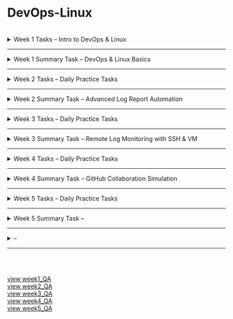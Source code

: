 # DevOps-Linux
<br />

<details>
<summary>Week 1 Tasks – Intro to DevOps & Linux</summary>
<br />

## 1. Basic Linux Commands

```bash
# Basic commands to Navigate and manage directories

pwd                   # Print current directory
ls                    # List contents of the directory
mkdir devops_test     # Create new directory
cd devops_test        # Change to that directory
touch testfile.txt    # Create a test file
rm testfile.txt       # Delete the test file
cd ..                 # Go back one directory (can also do cd ../../ and etc)
rm -r devops_test     # Delete the directory
```

## 2. Create Users and Assign to Custom Group

```bash
# Create a new group
sudo groupadd devopsteam

# Create users and assign them to the group
sudo useradd -m -G devopsteam user1
sudo useradd -m -G devopsteam user2

# Verify group membership
groups user1
groups user2
```

## 3. Change File and Directory Permissions

```bash
# Create a directory and a file
mkdir /tmp/secure_folder
touch /tmp/secure_folder/groupfile.txt

# Change ownership to a user and group
sudo chown user1:devopsteam /tmp/secure_folder/groupfile.txt

# Change permissions to allow group read/write
sudo chmod 660 /tmp/secure_folder/groupfile.txt

# Verify permissions
ls -l /tmp/secure_folder/groupfile.txt
```

</details>

******

<details>
<summary>Week 1 Summary Task – DevOps & Linux Basics</summary>
<br />

## Part 1: Creating Directory Structure & Permissions

```bash
# Create base project directory in user's home directory
mkdir -p ~/project1/docs ~/project1/scripts

# Set permissions
chmod 744 ~/project1/scripts  # Owner: rwx, Group/Others: r--
chmod 777 ~/project1/docs     # Everyone: rwx (write access for all users)
```

## Part 2: User & Group Management

```bash
# Create user and group
sudo groupadd devteam
sudo useradd -m -G devteam devuser

# Set 'project1' ownership to your user and give group read-only access
sudo chown $USER:devteam ~/project1
chmod 740 ~/project1  # Owner: rwx, Group: r--, Others: ---
```

## Part 3: Verification Commands

```bash
# Show final directory structure and permissions
ls -lR ~/project1

# Show group membership for devuser
groups devuser
```
Screenshot of the outcome:  
![alt text](images/image.png)
## Command Explanations

- `mkdir -p`: Creates directories; `-p` ensures parent directories are made as needed.
- `chmod 744`: Sets file/directory permissions (`7`=rwx, `4`=r--).
- `chmod 777`: Gives full read/write/execute permissions to all.
- `groupadd`: Adds a new group to the system.
- `useradd -m -G`: Creates a user with a home directory and adds them to a group.
- `chown`: Changes ownership of a file or directory.
- `ls -lR`: Recursively lists directory contents with permissions.
- `groups`: Shows all groups a user belongs to.

> When we use `$USER` it becomes the current username (in my case Benny06nov21).

> We can use 'whoami' to confirm the current username:

</details>

******

<details>
<summary>Week 2 Tasks – Daily Practice Tasks</summary>
<br />

## Task 1: Hello DevOps Script

### Create the Script file `hello_devops.sh`

```bash
nano hello_devops.sh
```

### now we are in the file with nano editor, we can write the script:
```bash
#!/bin/bash
echo "Hello DevOps"
```
* to save press CTRL+O and then press enter.
* then to exit the nano press CTRL+X
* `#!/bin/bash`: Tells the system to use the Bash shell to run this script.

### Make Executable and Run:
```bash
chmod +x hello_devops.sh
./hello_devops.sh
```

---

## Task 2: File & Directory Checker

### Create the Script file same way as in first task: `check_file.sh`
```bash
#!/bin/bash

if [ -z "$1" ]; then
  echo "Usage: ./check_file.sh <filename>"
  exit 1
fi

if [ -f "$1" ]; then
  echo "$1 is a file."
elif [ -d "$1" ]; then
  echo "$1 is a directory."
else
  echo "$1 does not exist."
fi
```
- `$1`: is the first argument passed to the script.
- `-z`: checks if it's an empty string.
- `-f`: checks if a file exists and is a regular file.
- `-d`: checks if the path is a directory.

### Make Executable and Run:
```bash
chmod +x check_file.sh
./check_file.sh hello_devops.sh
```

---

## Task 3: List Files with Sizes

### Create the Script file same way as previous tasks: `list_files.sh`
```bash
#!/bin/bash

printf "%-30s %-10s\n" "Filename" "Size (KB)"
printf "%-30s %-10s\n" "--------" "----------"

for file in *; do
  if [ -f "$file" ]; then
    size=$(du -k "$file" | cut -f1)
    printf "%-30s %-10s\n" "$file" "$size"
  fi
done
```
- `printf "%-30s %-10s\n"`: Prints a formatted line with two columns:
    - %-30s → left-align string to 30 characters (for filename)
    - %-10s → left-align string to 10 characters (for file size)
    - The first two printf lines print the header and underline for the table.
- for file in *: Loops over all items in the current directory (files and folders).
- if [ -f "$file" ]; then: Checks if the item is a regular file (ignores folders).
    - du -k "$file":
    - du = disk usage
- -k = show size in kilobytes (KB)
- `cut -f1`: Cuts the first column of the du output (the size number).
- `size=$(...)`: Stores the file size into a variable called size.
- `printf ... "$file" "$size"`: Prints a row of the table with the filename and its size.

### Make Executable and Run:
```bash
chmod +x list_files.sh
./list_files.sh
```

---

## Task 4: Search for ERROR Logs

### Create a file for testing the script: `access.log`
```bash
cat > access.log << EOF
this is the first line
this is 2nd line with ERROR 
this is ERROR line 
this line has ERROR also
this ERROR line has two ERROR
EOF
```
- total ERROR count is 5, but there 4 lines with ERROR, i will demonstrate the difference below.

### Create the Script file with nano: `find_errors.sh`
```bash
#!/bin/bash

echo "Lines with ERROR:"
grep "ERROR" access.log

echo "Wrong ERROR count:"
grep -c "ERROR" access.log

echo "Correct ERROR count:"
grep -o "ERROR" access.log | wc -l
```
- if using `grep -c "ERROR" access.log` it will return '4' which is incorrect because `-c` Counts matching lines.
- if using `grep -o "ERROR" access.log | wc -l` it will return '5' which is the correct answer because:
    - `-o`: Only print matching parts
    - and then we pipe the result and use `wc -l` to count total matches

### Make Executable and Run::
```bash
chmod +x find_errors.sh
./find_errors.sh
```

---

## Task 5: AWK Column Extractor

### Create a file for testing the one-liner: `data.csv`
```bash
cat > data.csv << EOF
1,Benny,Developer
2,Shalom,Backend
3,Benjamin,DevOps
4,Bennyaaa,Linux
5,BennySh,SoftwareEngineer
EOF
```

### One-liner AWK for `data.csv`:
```bash
awk -F',' '{ print $2 }' data.csv
```

- `awk`: A text-processing tool.
- `-F','`: sets comma as the Separator (instead of the default: spaces).
- `{ print $2 }`: prints the second column.


</details>

******


<details>
<summary>Week 2 Summary Task – Advanced Log Report Automation</summary>
<br />

## Task Overview

creating a modular, user-friendly script that analyzes log files, generates a professional report, and supports dynamic input parameters.

---

## Detailed script with comments:
#### (the clean script file `advanced_log_report.sh` without commnets is in the 'week2_summary' folder)
```bash
#!/bin/bash

# Advanced Log Report Generator

# CONFIG
TIMESTAMP=$(date +"%Y-%m-%d_%H-%M-%S")
REPORT_TXT="report_$TIMESTAMP.txt"
REPORT_CSV="report_$TIMESTAMP.csv"
KEYWORDS=()
LOG_DIR=""
START_TIME=$(date +%s.%N)
COLOR_ON=false
RECURSIVE=false

# print help when using the option '--help'
print_help() {
    echo "Usage: $0 <log_directory> [--keywords KEY1 KEY2 ...] [--recursive] [--color] [--help]"
    echo ""
    echo "Options:"
    echo "  --keywords    List of keywords to search for (for example, ERROR WARNING CRITICAL)"
    echo "  --recursive   Recursively scan all subdirectories"
    echo "  --color       Enable colored terminal output"
    echo "  --help        Display this help message"
    exit 0
}

show_spinner() {
    local filename="$1"
    local spinstr='|/-\\'
    local delay=0.1

    for i in {1..10}; do
        printf "\r[%c] Scanning: %s" "${spinstr:i%4:1}" "$filename" >&1
        sleep $delay
    done
    printf "\r[V] Scanning: %s\n" "$filename"
}

# parsing arguments
parse_args() {
    while [[ $# -gt 0 ]]; do # while still unchecked arguments (args>0)
        case "$1" in
            --keywords)
                shift
                while [[ $# -gt 0 && ! "$1" =~ ^-- ]]; do # while (keywords>0) and current argument ($1) does not start with --
                    KEYWORDS+=("$1") # add the current argument to the KEYWORDS array
                    shift # move to the next argument
                done
                ;;
            --recursive)
                RECURSIVE=true # set flag of recursive to true.
                shift
                ;;
            --color)
                COLOR_ON=true # set flag of color to true.
                shift
                ;;
            --help)
                print_help # calls the print_help function
                ;;
            -*)
                echo "Unknown flag: $1" # if anything else then the known args then exit with error.
                exit 1
                ;;
            *)
                LOG_DIR="$1" # set the log_dir to the first arg
                shift
                ;;
        esac
    done
}

validate_input() {
    if [[ -z "$LOG_DIR" ]]; then
        echo "Error: Log directory not provided."
        exit 1
    fi
    if [[ ! -d "$LOG_DIR" ]]; then
        echo "Error: '$LOG_DIR' is not a valid directory."
        exit 1
    fi
    if [[ ${#KEYWORDS[@]} -eq 0 ]]; then
        echo "Error: No keywords specified."
        exit 1
    fi
}

# Prints the header section for each log file in both TXT and CSV formats
print_header() {
    local filename
    filename=$(basename "$1") # extract just the filename from full path

    # Print formatted header to report.txt
    echo "Log File: $filename" | tee -a "$REPORT_TXT"
    echo "| Keyword     | Occurrences |" | tee -a "$REPORT_TXT"
    echo "|-------------|-------------|" | tee -a "$REPORT_TXT"

    # Write header to CSV
    echo "Log File: $filename" >> "$REPORT_CSV"
    echo "Keyword,Occurrences" >> "$REPORT_CSV"
}

# Prints a single row of keyword and count in both TXT and CSV formats
print_line() {
    local keyword=$1
    local count=$2

    if $COLOR_ON; then  # Print colorized line to terminal and append to report.txt
        printf "| \e[1;33m%-11s\e[0m | \e[1;36m%-11s\e[0m |\n" "$keyword" "$count" | tee -a "$REPORT_TXT"
    else                # Print plain text line and append to report.txt
        printf "| %-11s | %-11s |\n" "$keyword" "$count" | tee -a "$REPORT_TXT"
    fi

    # Write the same data to the CSV report
    echo "$keyword,$count" >> "$REPORT_CSV"
}
# \e[1;33m              - ANSI escape code to set bold yellow text
# %-11s                 - Left-align the string ($keyword and on the other $count) in an 11-character column
# \e[0m                 - Reset formatting (clear color/bold)
# \e[1;36m              - ANSI escape code to set bold cyan text
# tee -a "$REPORT_TXT"  - writes the output to both terminal (stdout) and appends (-a means "append", not overwrite) it to the file $REPORT_TXT


generate_report() {
    # Clear previous report files ('>' overwrites, '>>' appends — here we overwrite)
    echo "" > "$REPORT_TXT"
    echo "" > "$REPORT_CSV"
    
    local files
    # Determine which files to scan based on recursion flag
    if $RECURSIVE; then
        find "$LOG_DIR" -type f -name '*.log'
    else
        find "$LOG_DIR" -maxdepth 1 -type f -name '*.log'
    fi | while IFS= read -r file; do # Process each file found ### 'for' cannot safely handle filenames with spaces or newlines. we must use 'while'
        print_header "$file" # Write file section header

        # Count and write occurrences for each keyword
        for keyword in "${KEYWORDS[@]}"; do  # Loop through each keyword passed via --keywords
            count=$(grep -o "$keyword" "$file" 2>/dev/null | wc -l)  # Count how many times the keyword appears in the file
            print_line "$keyword" "$count"  # Print the result in table format and append to TXT/CSV
        done

        echo ""                     # New line to separate entries in terminal
        echo "" >> "$REPORT_TXT"    # New line in TXT report
        echo "" >> "$REPORT_CSV"    # New line in CSV report
    done
}
# wc -l         - counts how many matches
# 2>/dev/null   - silently suppress error messages from grep when:
## The file can’t be read (e.g., permission denied)
### The file is binary or corrupted
#### grep hits something unexpected and normally prints to stderr

# Calculates and prints the total script execution time
print_execution_time() {
    END_TIME=$(date +%s.%N)  # Capture current time with nanosecond precision
    DURATION=$(echo "$END_TIME - $START_TIME" | bc)  # Subtract start time from end time using bc for float math
    echo "Total Execution Time: ${DURATION} seconds" | tee -a "$REPORT_TXT"  # Print and append the duration to the report
}
# bc handles the subtraction with decimal precision, because Bash can’t subtract floats natively.

main() {
    parse_args "$@"
    validate_input
    generate_report
    print_execution_time
}

# '$@': all the command-line arguments, exactly as passed, preserving quotes.
main "$@"
```

### Key Features
- Accepts a log directory as input
- Supports `--keywords` flag with multiple terms ( `--keywords ERROR WARNING CRITICAL` )
- Recursively scans directories with `--recursive`
- Outputs results to `report.txt` and `report.csv`
- Includes total execution time
- Colored terminal output with `--color`
- Usage guide with `--help`
- Modular structure with clear functions and error handling

---

## Example Usage

```bash
chmod +x advanced_log_report.sh

# Basic usage
./advanced_log_report.sh ./logs --keywords ERROR WARNING CRITICAL

# Recursive search
./advanced_log_report.sh ./logs --keywords ERROR WARNING CRITICAL --recursive

# With color output
./advanced_log_report.sh ./logs --keywords ERROR WARNING CRITICAL --recursive --color

# Show help
./advanced_log_report.sh --help
```


### it will generate two files:
    - `report.txt`: Human-readable summary
    - `report.csv`: Machine-readable CSV format

### view them with cat (or open them manually):
```bash
cat report.txt
cat report.csv
```

</details>

******

<details>
<summary>Week 3 Tasks – Daily Practice Tasks</summary>
<br />

## Task 1: Basic IP & Port Exploration

```bash
ip a              # Show local IP addresses
ifconfig          # Alternate IP viewer (may require net-tools)

netstat -tuln     # List all listening ports (TCP/UDP)
ss -tuln          # Modern alternative to netstat
```

**Explanation of `127.0.0.1:22`:**  
127.0.0.1 this IP address is a loopback address that points to the computer, smartphone, or tablet you are using, and is also called localhost.  
Port 22 is dedicated to Secure Shell (SSH), which allows you to securely connect to a remote device and issue commands as if you were in front of it.

---

## Task 2: Generate SSH Key & Connect (+Task 3: Create Azure VM)

### Generate the SSH key:
```bash
ssh-keygen -t rsa -b 2048 -f ~/.ssh/id_rsa
```
and then presse 'enter' to accept the file location.  
and again press 'enter' two times to skip setting passphrase.

### Script to create an Azure Linux VM and Add this public key to the VM
```bash
#!/bin/bash

# Set variables
RESOURCE_GROUP="bennyVMeastus2"
LOCATION="eastus2" # cheapest for Standard_B1ls as i saw in pricing
VM_NAME="myvm"
ADMIN_USER="azureuser"

# Create resource group
az group create --name "$RESOURCE_GROUP" --location "$LOCATION"

# Create VM # Standard_B1ls is the cheapest.
az vm create \
  --resource-group "$RESOURCE_GROUP" \
  --name "$VM_NAME" \
  --image Ubuntu2204 \
  --size Standard_B1ls \
  --admin-username "$ADMIN_USER" \
  --authentication-type ssh \
  --generate-ssh-keys

# Add the public key to the VM (from ~/.ssh/id_rsa.pub)
az vm user update \
  --resource-group "$RESOURCE_GROUP" \
  --name "$VM_NAME" \
  --username "$ADMIN_USER" \
  --ssh-key-value "$(cat ~/.ssh/id_rsa.pub)"

# Open SSH port 22 (if not already open)
az vm open-port --port 22 --resource-group "$RESOURCE_GROUP" --name "$VM_NAME"
```

### Run the Script:
```bash
chmod +x create_vm_and_add_public_key.sh
./create_vm_and_add_public_key.sh
```

### Connect to the Azure VM without password:
```bash
ssh azureuser@<vm-public-ip>
```

---


## Task 4: Remote File Transfer with SCP

```bash
# if we are connected to the azure, we need to 'exit' to return to the local wsl
exit 

# Upload file
scp myfile.txt azureuser@<vm-public-ip>:/home/azureuser/

# Download file back to a different local path
scp azureuser@<vm-public-ip>:/home/azureuser/myfile.txt myfile_copied.txt

```

---

## Task 5: Run a Remote Command via SSH

```bash
# Run commands remotely
ssh -t azureuser@<vm-public-ip> "uptime"
ssh -t azureuser@<vm-public-ip> "df -h"
ssh -t azureuser@<vm-public-ip> "ls -l /home/azureuser"

# Save output locally
ssh -t azureuser@<vm-public-ip> "df -h" > vm_disk_usage.txt
```

</details>

******

<details>
<summary>Week 3 Summary Task – Remote Log
Monitoring with SSH & VM </summary>
<br />

## Task Objective:
This task is designed to consolidate the skills learned throughout Week 3 and apply them
in a practical, real-world DevOps scenario. You will connect to a remote virtual machine
using SSH, retrieve log files, analyze them for critical patterns (e.g., ERROR,
WARNING), and produce professional reports in both human-readable TXT and CSV
formats. This exercise reinforces concepts from previous weeks—including Bash
scripting, keyword parsing, working with files, and now adds secure networking and
virtual infrastructure access.

## Before we start, need to make sure you can connect to the VM without password:
(further instructions are in 'week3 - Daily Practice Tasks' above)
```bash
ssh azureuser@<vm-public-ip>
```
* after verifying, now we can `exit`

## Now we send some logs to the VM:
Script: `upload_logs_to_vm.sh`:
```bash
#!/bin/bash

REMOTE="$1"
LOCAL_FOLDER="$2"
REMOTE_FOLDER="$3"

if [[ -z "$REMOTE" || -z "$LOCAL_FOLDER" || -z "$REMOTE_FOLDER" ]]; then
  echo "Usage: $0 <user@host> <local_folder> <remote_folder>"
  echo "Example: $0 azureuser@52.1.2.3 ./logs /home/azureuser/logs_target"
  exit 1
fi

if [[ ! -d "$LOCAL_FOLDER" ]]; then
  echo "Error: '$LOCAL_FOLDER' is not a valid local directory"
  exit 1
fi

# Strip trailing slash if present
LOCAL_FOLDER="${LOCAL_FOLDER%/}"

# Ensure remote folder exists
ssh "$REMOTE" "mkdir -p \"$REMOTE_FOLDER\""

echo "Uploading '$LOCAL_FOLDER/' to $REMOTE:$REMOTE_FOLDER ..."
rsync -avz --progress "$LOCAL_FOLDER/" "$REMOTE:$REMOTE_FOLDER/"

echo "Upload complete → $REMOTE:$REMOTE_FOLDER"
```
- `-a` archive mode: preserves permissions, timestamps, symbolic links, etc.

- `-v` verbose: prints what’s happening.

- `-z` compress: compresses file data during the transfer for efficiency.

- `--progress` shows real-time progress of file transfers.

- `"$LOCAL_FOLDER/"` Trailing slash means “copy contents of the folder” (not the folder itself).

- `"$REMOTE:$REMOTE_FOLDER/"` Specifies the remote user/host and destination directory.

### Usage:
```bash
chmod +x upload_logs_to_vm.sh
./upload_logs_to_vm.sh <user@host> <local_folder> <remote_folder>
```

## Example:
```bash
./upload_logs_to_vm.sh azureuser@13.68.110.243 ./logs_to_upload /home/azureuser/logs_in_remote
```

## Now we can get logs from the VM:
Script: `remote_wrapper.sh`:
```bash
#!/bin/bash

# Remote Wrapper for Local Log Analyzer
## Downloads log files from a remote server, extracts archives,
## and invokes the local advanced_log_report.sh analyzer script.

# CONFIG
TIMESTAMP=$(date +"%Y-%m-%d_%H-%M-%S")  # Current timestamp for folder uniqueness
TMP_DIR="./tmp_logs_$TIMESTAMP"         # Temporary directory for downloaded/extracted logs
START_TIME=$(date +%s.%N)               # Start time for execution duration

# Print usage instructions
print_help() {
    echo "Usage: $0 <remote_user@host> <remote_log_dir> --keywords KEY1 [KEY2 ...] [--recursive] [--color]"
    echo ""
    echo "Positional arguments:"
    echo "  <remote_user@host>       Remote SSH login"
    echo "  <remote_log_dir>         Remote directory containing logs"
    echo ""
    echo "Options (passed to advanced_log_report.sh):"
    echo "  --keywords KEY1 [...]    Required keywords to search for"
    echo "  --recursive              Recursively scan subdirectories"
    echo "  --color                  Enable colored output"
    echo "  --help                   Show this help message"
    exit 1
}

# Validate argument count and check for --help flag
if [[ "$#" -lt 3 || "$1" == "--help" ]]; then # if args less than 3 or the first argument is --help
    print_help
fi

# Ensure required --keywords argument exists
if ! printf '%s\n' "$@" | grep -q -- "--keywords"; then
    echo "Error: Missing required --keywords argument."
    print_help
fi
# -q means “quiet” (no output, just sets exit code if found/not found), and when grep sees -- and stops treating further arguments as options.

# Extract and shift positional arguments
REMOTE_HOST="$1"       # Remote SSH login (e.g. user@host)
REMOTE_DIR="$2"        # Path to remote directory with logs
shift 2
PASSTHRU_ARGS=("$@")   # All remaining arguments passed to local analyzer

# Download logs and archives from the remote server
download_logs() {
    mkdir -p "$TMP_DIR"  # Create TMP_DIR if it doesn't exist (-p means no error if it exists)
    echo "[*] Downloading logs and archives..."
    
    # Run a remote 'find' via SSH: list all .log, .zip, .tar, .tar.gz files under REMOTE_DIR (escaped parentheses and quotes for correct remote parsing)
    ssh "$REMOTE_HOST" "find \"$REMOTE_DIR\" -type f \\( -iname '*.log' -o -iname '*.zip' -o -iname '*.tar' -o -iname '*.tar.gz' \\)" > /tmp/remote_log_list.txt # ">" overwrite if exists.

    # Read each line (remote file path) from the log list
    while IFS= read -r remote_file; do
        echo "[Downloading] $remote_file"
        # Try rsync for efficient copying:
        # -a (archive, preserves attributes), -v (verbose), -z (compress), --protect-args (handle spaces/special chars)
        # 2>/dev/null hides rsync errors (so script can fallback to scp)
        rsync -avz --protect-args "$REMOTE_HOST:$remote_file" "$TMP_DIR/" 2>/dev/null || \
        # If rsync fails (exit code not zero), use scp as fallback
        # -q (quiet), quotes protect spaces in remote path
        scp -q "$REMOTE_HOST:\"$remote_file\"" "$TMP_DIR/"
    done < /tmp/remote_log_list.txt
}
# Use rsync first for its efficiency (only transfers changes, can resume, preserves file attributes, handles spaces, and provides progress output).
# Fall back to scp for compatibility on systems where rsync is not installed or unavailable.

# Extract all supported archive types (.zip, .tar, .tar.gz)
extract_archives() {
    echo "[*] Extracting archives..."
    find "$TMP_DIR" -type f \( -iname "*.zip" -o -iname "*.tar" -o -iname "*.tar.gz" \) | while read -r archive; do
        case "$archive" in
            *.zip) unzip -q "$archive" -d "$TMP_DIR" ;; # in unzip -d is directory
            *.tar) tar -xf "$archive" -C "$TMP_DIR" ;; # but in tar its -C ## -x (extract), -f (archive file).
            *.tar.gz) tar -xzf "$archive" -C "$TMP_DIR" ;; # same here -C . ## -x (extract), -z (gzip support), -f (archive file).
        esac
    done
}

# Run the local analyzer script on the downloaded and extracted logs
run_local_analyzer() {
    echo "[*] Running local analyzer..."
    chmod +x ./advanced_log_report.sh
    ./advanced_log_report.sh "$TMP_DIR" "${PASSTHRU_ARGS[@]}"
}

# Main flow
main() {
    download_logs
    extract_archives
    run_local_analyzer
}

main
```
### Key Features
- Connects to a remote server via SSH (<user@host>)
- Accepts a remote log directory path as positional input
- Automatically downloads .log, .zip, .tar, and .tar.gz files
- Supports recursive scanning of subdirectories with --recursive
- Extracts archives locally before analysis
- Passes all flags (--keywords, --color, etc.) to the local analyzer (advanced_log_report.sh)
- Accepts --keywords with one or more terms (e.g. --keywords ERROR WARNING)
- Produces structured output: remote_report_*.txt and remote_report_*.csv (via delegated script)
- Displays execution progress with clear status messages and spinners
- Includes built-in --help with usage examples
- Modular function-based architecture for clean maintenance and extension


## Script Usage
```bash
sudo apt install unzip # the script uses unzip
chmod +x remote_wrapper.sh
./remote_wrapper.sh <remote_user@host> <remote_log_dir> [--keywords KEY1 KEY2 ...] [--recursive] [--color] [--help]
```

### Example:
```bash
./remote_wrapper.sh azureuser@13.68.110.243 /home/azureuser/logs_in_remote --keywords ERROR WARNING CRITICAL --recursive --color
```

</details>

******

<details>
<summary>Week 4 Tasks – Daily Practice Tasks </summary>
<br />

## Task 1: Branching & Switching
Initialize a new local Git repository:
```bash
git init
echo "# Week 4 Git Practice" > README.md
git add README.md
git commit -m "init"
```

Create two branches:
```bash
git checkout -b feature-a
git checkout -b feature-b
```

Switch between them:
```bash
git switch feature-a
# or
git checkout feature-a
```

Make a change on each branch and commit:
```bash
echo "Change for feature-a" >> file.txt
git add file.txt
git commit -m "Add feature-a change"
```

---

## Task 2: Simulate and Resolve Merge Conflicts
In both branches, edit the **same line** in `file.txt` to different content.

Merge one branch into the other and observe the conflict:
```bash
git checkout feature-a
git merge feature-b
```

Resolve the conflict manually in the editor or using:
```bash
git status
# Edit the file to fix conflicts
git add file.txt
git commit -m "Resolve merge conflict"
```
after `git add file.txt` and `git commit -m "Resolve merge conflict"` Git stores the resolved version and finalizes the merge.

---

## Task 3: Rebase and Cherry-Pick
before the rebase, we can view the log history by `git log --oneline`:
>$ git log --oneline  
>1605d5c (HEAD -> feature-a) Resolve merge conflict  
>97cdfc0 (feature-b) Add feature-a change  
>84a807b Add feature-a change  
>b4b7a66 (master) init  


Rebase `feature-a` onto `master`:
```bash
git checkout feature-a
git rebase master
```

if we have conflict we have few options:  
- we can resolve the conflict and then use `git rebase --continue` to continue with the rebase.
- we can skip the commit with the conflict it `git rebase --skip`.
- or we can abord the rebase with `git rebase --abort`.

i had conflict, so using the editor i made a combination of both features in the file.txt.  
and now to view the changes and the commit history log history again by `git log --oneline`:
>$ git log --oneline  
>dff5c7e (HEAD -> feature-a) add feature-a and feature-b change  
>84a807b Add feature-a change  
>b4b7a66 (master) init  

Cherry-pick a single commit from `feature-b`:
```bash
git checkout master
git cherry-pick <commit-hash>
```
if we want to cancel it we can do `git reset --hard HEAD~1`.  
This will delete the last commit and reset your branch to its previous state.


- `merge`: Adds both of the branches histories together with a special "merge commit."
- `rebase`: Moves the commits on top of the target branch, making it a straight timeline.

---

## Task 4: GitHub Pull Requests & Code Review
We can view all our branches by:
```bash
git branch # see all local branches
git branch -a # see local and remote branches
```

create remote repository (or in github UI):
```bash
gh repo create <repo_name> --public --source=. --remote=origin --push
```

Add the remote repository and push all branches:
```bash
git remote add origin https://github.com/<username>/<repo_name>.git
git push --all origin
```

can choose which branch to be the default (im changing to master):
```bash
gh repo edit --default-branch master
```

Create a pull request from `feature-a` into `master`:
```bash
gh pr create --base master --head feature-a --title "Merge feature-a" --body "This pull request merges feature-a into master."
```

---

## Task 5: Stash, Amend, and Cleanup
Make local changes and stash them:
```bash
echo "Temporary change" >> temp.txt
git add temp.txt
git stash
```

Restore the stash:
```bash
git stash pop
```

Amend the last commit:
```bash
git commit --amend -m "Updated commit message"
```

Clean up local branches already merged:
```bash
git branch --merged
git branch -d feature-b
```

</details>

******

<details>
<summary>Week 4 Summary Task – GitHub Collaboration Simulation </summary>
<br />

## Overview

### https://github.com/snir1551/week4-collaboration

This repository demonstrates a real-world collaborative Git workflow with a focus on:
- Branching and feature development.
- Conflict simulation and resolution.
- Using `rebase` and `cherry-pick` .
- Clean commit history and code review.
- Automations: GitHub Actions for linting and logging (permission given through the Settings in github).


## Repository & Branch Setup
```bash
gh repo create week4-collaboration --public --source=. --remote=origin --push
# or via GitHub UI

git branch feature-a
git branch feature-b
```

## Simulate a Merge Conflict
Edit the same line in a shared file (e.g., main.py) on both feature-a and feature-b.
```bash
git checkout feature-a
nano main.py # and write the below, and then alt+o , enter , alt+x
print("Hello from feature-a")
git add main.py
git commit -m "update main.py from feature-a"
git push -u origin feature-a

git checkout feature-b
nano main.py # and write the below, and then alt+o , enter , alt+x
print("Hello from feature-b")
git add main.py
git commit -m "update main.py from feature-b"
git push -u origin feature-b
```

## Open PR on first branch 'feature-a' and Merge to main
```bash
gh pr create --base main --head feature-a --title "Merge feature-a" --body "Add feature-a changes"
```
- Snir assigned me as reviewer and used labels for PR.  
- PR Approved and merged to main.

## Rebase feature-b branch based on new main (after merged the feature-a)
```bash
git checkout main
git pull
git checkout feature-b
git rebase main
# Resolve conflicts if any, (for example we edited the main.py)
# and then we did `git rebase --continue` to continue.
git push
```

## Open PR on second branch 'feature-b' and Merge to main
```bash
gh pr create --base main --head feature-b --title "Merge feature-b" --body "Add feature-b changes"
```
Assigned Snir as reviewer and used labels for PR.  
PR Approved and merged to main.


## added third branch to simulate cherry-pick:
we used cherry-pick to get some 'bug fix' from a branch with multiple commits: git cherry-pick bffbf23
```bash
git checkout main
git log --oneline --graph --all # used to see all the commit hash's
git cherry-pick <commit-hash> # git cherry-pick bffbf23 
git push
```
- https://github.com/snir1551/week4-collaboration/commit/7af83de4809c3ea30554f017959b2a48ada57473


## git log graph
![alt text](images/gitLogGraph.png)

## Added `REFLECTION.md`:
- What was the most challenging Git concept this week?
	1. the most challenging concept was understanding the Rebase concept and when its best to use it and how exactly.


- What did you learn about collaboration? 
	1. we learned that we need to have good communication in order to not cause conflict by working on same files or branchs,
and also make the work faster and more efficient by allowing each of the collaborator to work on different feature.
	2. that we should create issue before creating a pull request.


- What mistakes did you make and how did you fix them? 
	1. we didnt pull the recent changes from main before trying to apply changes from new branchs, which made problems

	2. we accidently commited and pushed to the wrong branch, and we fixed it by using git reset --hard HEAD~1


</details>


******

<details>
<summary>Week 5 Tasks – Daily Practice Tasks </summary>
<br />

# CI/CD with GitHub Actions
repo with the cicd implementations: https://github.com/Benny902/week5practice

## Task 1: Introduction to GitHub Actions

- **What is a GitHub Action?**  
  A GitHub Action is an automated workflow step or script that runs in response to events (like code pushes, pull requests, or issues). It’s used for tasks like building, testing, and deploying the application.

- **What is the difference between a job and a step?**  
  - A **job** is a set of steps that run on the same runner (virtual machine). Jobs run in parallel by default.  
  - A **step** is a single task within a job (like `npm install` or `echo "Hello"`). Steps run sequentially within a job.

- **What triggers a workflow?**  
  Workflows are triggered by events (like `push`, `pull_request`, `workflow_dispatch`), a schedule (cron), or manually from the GitHub Actions UI.

---

## Task 2: Basic CI Pipeline for Testing
1. In the project’s root, creating a new folder `.github/workflows`.  
2. Inside `.github/workflows`, create a file named `ci.yml`.  
3. A template for a Node.js app:

```yaml
name: CI Pipeline

on: # Runs on every push and pull request
  push:
  pull_request:

jobs:
  test:
    runs-on: ubuntu-latest
    steps:
      - uses: actions/checkout@v3
      - name: Set up Node.js
        uses: actions/setup-node@v3
        with:
          node-version: '18'
      - run: npm install # Installs dependencies
      - run: npm test # Runs test script
```

---

## Task 3: Matrix Strategy
1. modifying the `ci.yml` file to include a matrix strategy:  

```yaml
    strategy:
      matrix: # Defines a matrix for versions
        node-version: [14, 16, 18]

    steps:
        with:
          node-version: ${{ matrix.node-version }}
```
we can confirm the workflow runs once for each version by checking the 'GitHub Actions' run results.  
for example in my case: https://github.com/Benny902/week5practice/actions/runs/15419936970

---

## Task 4: Artifacts and Post-job Monitoring

In the **backend job**, we add a step to upload the test log file as an artifact:  

```yaml
- name: Upload test results
  uses: actions/upload-artifact@v4
  with:
    name: backend-test-results-node${{ matrix.node-version }}
    path: backend/test-results.log
```
we can download an artifact zip file from the link above, and see it has 'test-results.log' file inside of it.


In the **frontend job**, we validate availability with `curl -I http://localhost:4000`.

---

## Task 5: Slack/Discord Integration
1. Integrate the workflow with Slack (i chose Slack)
2. Store the webhook URL in the GitHub repo secrets (`SLACK_WEBHOOK_URL`).  
3. Add a Slack notification step to the workflow:  

add to the yaml for slack:
```yaml
- name: Notify Slack (Backend)
  if: always()
  uses: slackapi/slack-github-action@v1.25.0
  with:
    payload: |
    {
        "text": "*Job:* Backend (Node.js ${{ matrix.node-version }})\n*Status:* ${{ job.status }}\n*Duration:* ${{ env.JOB_DURATION }} seconds\n*Workflow:* ${{ github.workflow }}\n*Run:* #${{ github.run_number }}\n*Repo:* ${{ github.repository }}"
    }
  env:
    SLACK_WEBHOOK_URL: ${{ secrets.SLACK_WEBHOOK_URL }}

- name: Notify Slack (Frontend)
  if: always()
  uses: slackapi/slack-github-action@v1.25.0
  with:
    payload: |
    {
        "text": "*Job:* Frontend (Node.js ${{ matrix.node-version }})\n*Status:* ${{ job.status }}\n*Duration:* ${{ env.JOB_DURATION }} seconds\n*Workflow:* ${{ github.workflow }}\n*Run:* #${{ github.run_number }}\n*Repo:* ${{ github.repository }}"
    }
  env:
    SLACK_WEBHOOK_URL: ${{ secrets.SLACK_WEBHOOK_URL }}
```
Screenshot of the outcome:  
![alt text](images/slack.png) 

---

## Task 6: Combined Frontend and Backend CI/CD
1. created simple backend and frontend folder and files
2. enhanced the yml, this is the final yml file:
```yaml
name: Microblog CI

on: # Runs on every push and pull request
  push:
  pull_request:

jobs:
  backend:
    runs-on: ubuntu-latest
    strategy:
      matrix: # Matrix strategy to test multiple Node.js versions
        node-version: [14, 16, 18]
    steps:
      - uses: actions/checkout@v3 # Check out the code from the repo
      - name: Set job start time
        run: echo "JOB_START_TIME=$(date +%s)" >> $GITHUB_ENV # Record the start time in seconds and store it in GitHub Actions environment variable

      - name: Set up Node.js
        uses: actions/setup-node@v3 # Use the official Node.js setup action
        with:
          node-version: ${{ matrix.node-version }} # Use the Node.js version from the matrix

      - name: Install backend dependencies
        run: |
          cd backend # Move into the backend directory
          npm install # Install npm dependencies

      - name: Run backend tests
        run: |
          cd backend
          npm test | tee test-results.log # Run tests and write output to test-results.log
          echo "Build finished successfully at $(date)" >> test-results.log 
      - name: Upload test results
        uses: actions/upload-artifact@v4 # Upload the artifact to GitHub Actions
        with:
          name: backend-test-results-node${{ matrix.node-version }} # Artifact name includes the Node.js version
          path: backend/test-results.log # Path of the file to upload

      - name: Calculate job duration
        run: echo "JOB_DURATION=$(( $(date +%s) - $JOB_START_TIME ))" >> $GITHUB_ENV # Calculate duration in seconds and store in environment variable

      - name: Notify Slack (Backend)
        if: always() # Always run this step (even if previous steps fail)
        uses: slackapi/slack-github-action@v1.25.0 # Use official Slack GitHub Action
        with:
          payload: |
            {
              "text": "*Job:* Backend (Node.js ${{ matrix.node-version }})\n*Status:* ${{ job.status }}\n*Duration:* ${{ env.JOB_DURATION }} seconds\n*Workflow:* ${{ github.workflow }}\n*Run:* #${{ github.run_number }}\n*Repo:* ${{ github.repository }}"
            } # Slack message payload includes job info and duration
        env:
          SLACK_WEBHOOK_URL: ${{ secrets.SLACK_WEBHOOK_URL }} # Slack webhook URL stored in GitHub secrets

      - name: Echo job completion
        if: success() # Only run if job was successful
        run: echo "Backend job for Node.js ${{ matrix.node-version }} completed successfully!" # Bash echo to log success message

  frontend:
    runs-on: ubuntu-latest
    strategy:
      matrix:
        node-version: [14, 16, 18]
    steps:
      - uses: actions/checkout@v3 # Checkout the frontend code
      - name: Set job start time
        run: echo "JOB_START_TIME=$(date +%s)" >> $GITHUB_ENV # Record the job start time

      - name: Set up Node.js
        uses: actions/setup-node@v3
        with:
          node-version: ${{ matrix.node-version }} # Use matrix version

      - name: Install frontend dependencies
        run: |
          cd frontend
          npm install # Install any frontend dependencies

      - name: Serve frontend for testing # Start a local server and check if it's running
        run: |
          cd frontend
          node server.js & # Start server in background (&) so next command can run
          sleep 3 # Wait 3 seconds for server to start
          curl -I http://localhost:4000 # Use curl to check if server is up (HEAD request)

      - name: Calculate job duration
        run: echo "JOB_DURATION=$(( $(date +%s) - $JOB_START_TIME ))" >> $GITHUB_ENV # Calculate how long the job took

      - name: Notify Slack (Frontend)
        if: always() # Always send Slack message
        uses: slackapi/slack-github-action@v1.25.0
        with:
          payload: |
            {
              "text": "*Job:* Frontend (Node.js ${{ matrix.node-version }})\n*Status:* ${{ job.status }}\n*Duration:* ${{ env.JOB_DURATION }} seconds\n*Workflow:* ${{ github.workflow }}\n*Run:* #${{ github.run_number }}\n*Repo:* ${{ github.repository }}"
            }
        env:
          SLACK_WEBHOOK_URL: ${{ secrets.SLACK_WEBHOOK_URL }}

      - name: Echo job completion
        if: success()
        run: echo "Frontend job for Node.js ${{ matrix.node-version }} completed successfully!" # Echo final success message for the job

```

</details>

******

<details>
<summary>Week 5 Summary Task – </summary>
<br />

https://github.com/Benny902/week5-ci-cd

</details>

******

<details>
<summary> – </summary>
<br />



</details>

******



<br/><br/>

[view week1_QA](./QA/week1_QA.md)  
[view week2_QA](./QA/week2_QA.md)  
[view week3_QA](./QA/week3_QA.md)  
[view week4_QA](./QA/week4_QA.md)  
[view week5_QA](./QA/week5_QA.md)  

